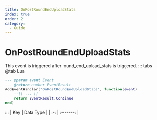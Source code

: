 ```yaml
---
title: OnPostRoundEndUploadStats
index: true
order: 2
category:
  - Guide
---
```


# OnPostRoundEndUploadStats
This event is triggered after round_end_upload_stats is triggered.
::: tabs
@tab Lua
```lua
--- @param event Event
--- @return number EventResult
AddEventHandler("OnPostRoundEndUploadStats", function(event)
    --[[ ... ]]
    return EventResult.Continue
end)
```

:::
| Key | Data Type |
| :-: | :-------: |